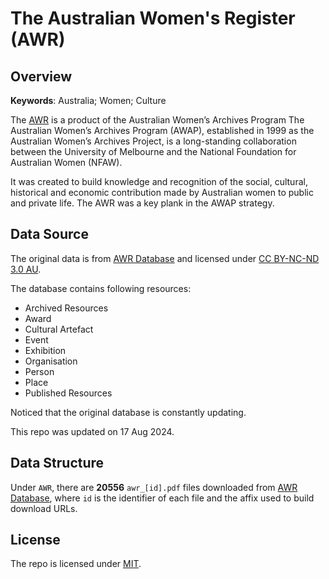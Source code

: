 # The Australian Women's Register (AWR)

## Overview

**Keywords**: Australia; Women; Culture

The [AWR](https://www.womenaustralia.info) is a product of the Australian Women’s Archives Program
The Australian Women’s Archives Program (AWAP), established in 1999 as the Australian Women’s Archives Project, is a long-standing collaboration between the University of Melbourne and the National Foundation for Australian Women (NFAW). 

It was created to build knowledge and recognition of the social, cultural, historical and economic contribution made by Australian women to public and private life. The AWR was a key plank in the AWAP strategy.

## Data Source

The original data is from [AWR Database](https://www.womenaustralia.info/entries/) and licensed under [CC BY-NC-ND 3.0 AU](https://creativecommons.org/licenses/by-nc-nd/3.0/au/).

The database contains following resources:
- Archived Resources
- Award
- Cultural Artefact
- Event
- Exhibition
- Organisation
- Person
- Place
- Published Resources

Noticed that the original database is constantly updating. 

This repo was updated on 17 Aug 2024.

## Data Structure

Under `AWR`, there are **20556** `awr_[id].pdf` files downloaded from [AWR Database](https://www.womenaustralia.info/entries/), where `id` is the identifier of each file and the affix used to build download URLs. 


## License

The repo is licensed under [MIT](https://opensource.org/license/mit).